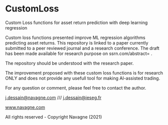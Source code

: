 # CustomLoss
Custom Loss functions for asset return prediction with deep learning regression 

Custom loss functions presented improve ML regression algorithms predicting asset returns. 
This repository is linked to a paper currently submitted to a peer reviewed journal and a research conference. 
The draft has been made available for research purpose on ssrn.com/abstract= .

The repository should be understood with the research paper.

The improvement proposed with these custom loss functions is for research ONLY and does not provide any usefull tool for making AI-assisted trading.

For any question or comment, please feel free to contact the author.

j.dessain@navagne.com   ///  j.dessain@ieseg.fr

www.navagne.com

All rights reserved - Copyright Navagne (2021)
